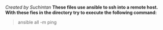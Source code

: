 _Created by Suchintan_
**These files use ansible to ssh into a remote host. With these fies in the directory try to execute the following command:**

>ansible all -m ping 
